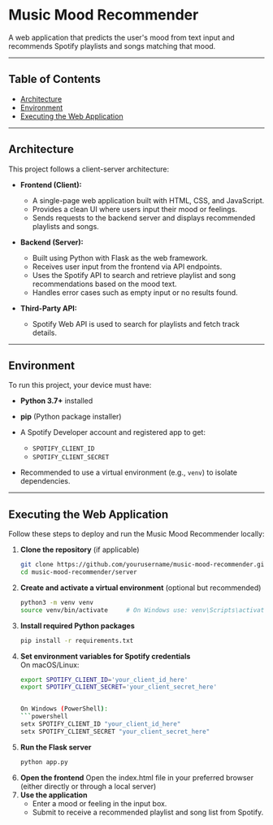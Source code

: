 # Music Mood Recommender

A web application that predicts the user's mood from text input and recommends Spotify playlists and songs matching that mood.

---

## Table of Contents

- [Architecture](#architecture)  
- [Environment](#environment)  
- [Executing the Web Application](#executing-the-web-application)  

---

## Architecture

This project follows a client-server architecture:

- **Frontend (Client):**  
  - A single-page web application built with HTML, CSS, and JavaScript.  
  - Provides a clean UI where users input their mood or feelings.  
  - Sends requests to the backend server and displays recommended playlists and songs.  

- **Backend (Server):**  
  - Built using Python with Flask as the web framework.  
  - Receives user input from the frontend via API endpoints.  
  - Uses the Spotify API to search and retrieve playlist and song recommendations based on the mood text.  
  - Handles error cases such as empty input or no results found.

- **Third-Party API:**  
  - Spotify Web API is used to search for playlists and fetch track details.

---

## Environment

To run this project, your device must have:

- **Python 3.7+** installed  
- **pip** (Python package installer)  
- A Spotify Developer account and registered app to get:  
  - `SPOTIFY_CLIENT_ID`  
  - `SPOTIFY_CLIENT_SECRET`

- Recommended to use a virtual environment (e.g., `venv`) to isolate dependencies.

---

## Executing the Web Application

Follow these steps to deploy and run the Music Mood Recommender locally:

1. **Clone the repository** (if applicable)  
   ```bash
   git clone https://github.com/yourusername/music-mood-recommender.git
   cd music-mood-recommender/server
2. **Create and activate a virtual environment** (optional but recommended)
   ```bash
   python3 -m venv venv
   source venv/bin/activate     # On Windows use: venv\Scripts\activate
3. **Install required Python packages**
   ```bash
   pip install -r requirements.txt
4. **Set environment variables for Spotify credentials**  
   On macOS/Linux:  
   ```bash
   export SPOTIFY_CLIENT_ID='your_client_id_here'
   export SPOTIFY_CLIENT_SECRET='your_client_secret_here'


   On Windows (PowerShell):
   ```powershell
   setx SPOTIFY_CLIENT_ID "your_client_id_here"
   setx SPOTIFY_CLIENT_SECRET "your_client_secret_here"

5. **Run the Flask server**
   ```bash
   python app.py
6. **Open the frontend**
   Open the index.html file in your preferred browser (either directly or through a local server)
7. **Use the application**
   - Enter a mood or feeling in the input box.
   - Submit to receive a recommended playlist and song list from Spotify.

   

   

   


  


